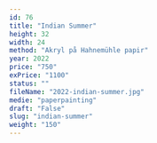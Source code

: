 ```yaml
---
id: 76
title: "Indian Summer"
height: 32
width: 24
method: "Akryl på Hahnemühle papir"
year: 2022
price: "750"
exPrice: "1100"
status: ""
fileName: "2022-indian-summer.jpg"
medie: "paperpainting"
draft: "False"
slug: "indian-summer"
weight: "150"
---
```

